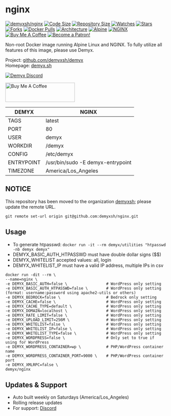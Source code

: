 # nginx
[![demyxsh/nginx](https://github.com/demyxsh/nginx/actions/workflows/main.yml/badge.svg)](https://github.com/demyxsh/nginx/actions/workflows/main.yml)
[![Code Size](https://img.shields.io/github/languages/code-size/demyxsh/nginx?style=flat&color=blue)](https://github.com/demyxsh/nginx)
[![Repository Size](https://img.shields.io/github/repo-size/demyxsh/nginx?style=flat&color=blue)](https://github.com/demyxsh/nginx)
[![Watches](https://img.shields.io/github/watchers/demyxsh/nginx?style=flat&color=blue)](https://github.com/demyxsh/nginx)
[![Stars](https://img.shields.io/github/stars/demyxsh/nginx?style=flat&color=blue)](https://github.com/demyxsh/nginx)
[![Forks](https://img.shields.io/github/forks/demyxsh/nginx?style=flat&color=blue)](https://github.com/demyxsh/nginx)
[![Docker Pulls](https://img.shields.io/docker/pulls/demyx/nginx?style=flat&color=blue)](https://hub.docker.com/r/demyx/nginx)
[![Architecture](https://img.shields.io/badge/linux-amd64-important?style=flat&color=blue)](https://hub.docker.com/r/demyx/nginx)
[![Alpine](https://img.shields.io/badge/dynamic/json?url=https://github.com/demyxsh/nginx/raw/master/version.json&label=alpine&query=$.alpine&color=blue)](https://hub.docker.com/r/demyx/nginx)
[![NGINX](https://img.shields.io/badge/dynamic/json?url=https://github.com/demyxsh/nginx/raw/master/version.json&label=nginx&query=$.nginx&color=blue)](https://hub.docker.com/r/demyx/nginx)
[![Buy Me A Coffee](https://img.shields.io/badge/buy_me_coffee-$5-informational?style=flat&color=blue)](https://www.buymeacoffee.com/VXqkQK5tb)
[![Become a Patron!](https://img.shields.io/badge/become%20a%20patron-$5-informational?style=flat&color=blue)](https://www.patreon.com/bePatron?u=23406156)

Non-root Docker image running Alpine Linux and NGINX. To fully utilize all features of this image, please use Demyx.

Project: [github.com/demyxsh/demyx](https://github.com/demyxsh/demyx)
<br>
Homepage: [demyx.sh](https://demyx.sh)

[![Demyx Discord](https://discordapp.com/api/guilds/1152828583446859818/widget.png?style=banner2)](https://demyx.sh/discord)

<a href="https://demyx.sh/sponsor-buymeacoffee" target="_blank"><img src="https://cdn.buymeacoffee.com/buttons/v2/default-yellow.png" alt="Buy Me A Coffee" style="height: 60px !important;width: 217px !important;" ></a>

DEMYX | NGINX
--- | ---
TAGS | latest
PORT | 80
USER | demyx
WORKDIR | /demyx
CONFIG | /etc/demyx
ENTRYPOINT | /usr/bin/sudo -E demyx-entrypoint
TIMEZONE | America/Los_Angeles

## NOTICE
This repository has been moved to the organization [demyxsh](https://github.com/demyxsh); please update the remote URL.
```
git remote set-url origin git@github.com:demyxsh/nginx.git
```

## Usage
* To generate htpasswd: `docker run -it --rm demyx/utilities "htpasswd -nb demyx demyx"`
* DEMYX_BASIC_AUTH_HTPASSWD must have double dollar signs ($$)
* DEMYX_WHITELIST accepted values: all, login
* DEMYX_WHITELIST_IP must have a valid IP address, multiple IPs in csv

```
docker run -dit --rm \
--name=nginx \
-e DEMYX_BASIC_AUTH=false \                 # WordPress only setting
-e DEMYX_BASIC_AUTH_HTPASSWD=false \        # WordPress only setting (format: username:password using apache2-utils or others)
-e DEMYX_BEDROCK=false \                    # Bedrock only setting
-e DEMYX_CACHE=false \                      # WordPress only setting
-e DEMYX_CACHE_TYPE=default \               # WordPress only setting
-e DEMYX_DOMAIN=localhost \                 # WordPress only setting
-e DEMYX_RATE_LIMIT=false \                 # WordPress only setting
-e DEMYX_UPLOAD_LIMIT=256M \                # WordPress only setting
-e DEMYX_WHITELIST=false \                  # WordPress only setting
-e DEMYX_WHITELIST_IP=false \               # WordPress only setting
-e DEMYX_WHITELIST_TYPE=false \             # WordPress only setting
-e DEMYX_WORDPRESS=false \                  # Only set to true if using for WordPress
-e DEMYX_WORDPRESS_CONTAINER=wp \           # PHP/WordPress container name
-e DEMYX_WORDPRESS_CONTAINER_PORT=9000 \    # PHP/WordPress container port
-e DEMYX_XMLRPC=false \
demyx/nginx
```

## Updates & Support
- Auto built weekly on Saturdays (America/Los_Angeles)
- Rolling release updates
- For support: [Discord](https://demyx.sh/discord)
